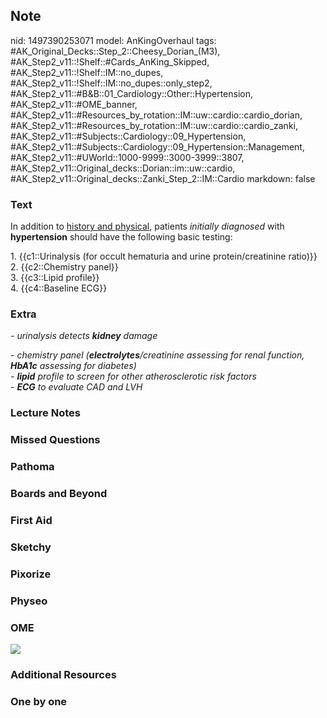 ## Note
nid: 1497390253071
model: AnKingOverhaul
tags: #AK_Original_Decks::Step_2::Cheesy_Dorian_(M3), #AK_Step2_v11::!Shelf::#Cards_AnKing_Skipped, #AK_Step2_v11::!Shelf::IM::no_dupes, #AK_Step2_v11::!Shelf::IM::no_dupes::only_step2, #AK_Step2_v11::#B&B::01_Cardiology::Other::Hypertension, #AK_Step2_v11::#OME_banner, #AK_Step2_v11::#Resources_by_rotation::IM::uw::cardio::cardio_dorian, #AK_Step2_v11::#Resources_by_rotation::IM::uw::cardio::cardio_zanki, #AK_Step2_v11::#Subjects::Cardiology::09_Hypertension, #AK_Step2_v11::#Subjects::Cardiology::09_Hypertension::Management, #AK_Step2_v11::#UWorld::1000-9999::3000-3999::3807, #AK_Step2_v11::Original_decks::Dorian::im::uw::cardio, #AK_Step2_v11::Original_decks::Zanki_Step_2::IM::Cardio
markdown: false

### Text
In addition to <u>history and physical</u>, patients <i>initially
diagnosed</i> with <b>hypertension</b> should have the following
basic testing:
<div>
  1. {{c1::Urinalysis (for occult hematuria and urine
  protein/creatinine ratio)}}
</div>
<div>
  2. {{c2::Chemistry panel}}
</div>
<div>
  3. {{c3::Lipid profile}}
</div>
<div>
  4. {{c4::Baseline ECG}}
</div>

### Extra
<i>- urinalysis detects <b>kidney</b> damage</i>
<div>
  <i>- chemistry panel (<b>electrolytes</b>/creatinine assessing
  for renal function, <b>HbA1c</b> assessing for diabetes)</i>
  <div>
    <i>- <b>lipid</b> profile to screen for other atherosclerotic
    risk factors</i>
  </div>
  <div>
    <i>- <b>ECG</b> to evaluate CAD and LVH</i>
  </div>
</div>

### Lecture Notes


### Missed Questions


### Pathoma


### Boards and Beyond


### First Aid


### Sketchy


### Pixorize


### Physeo


### OME
<div class="ome-widget">
  <a href="https://onlinemeded.org?ref=anki"><img src=
  "_OME_AnkiFlashcards_General_7.png"></a>
</div>

### Additional Resources


### One by one

